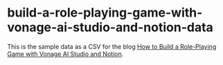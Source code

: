 # build-a-role-playing-game-with-vonage-ai-studio-and-notion-data
This is the sample data as a CSV for the blog [How to Build a Role-Playing Game with Vonage AI Studio and Notion](https://developer.vonage.com/en/blog/how-to-build-a-role-playing-game-with-vonage-ai-studio-and-notion).
